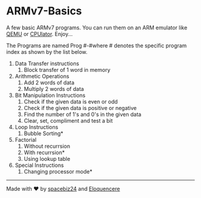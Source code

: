 # ARMv7-Basics

A few basic ARMv7 programs. You can run them on an ARM emulator like [QEMU](https://www.qemu.org/) or [CPUlator](https://cpulator.01xz.net/?sys=arm). Enjoy...

The Programs are named Prog #-#where # denotes the specific program index as shown by the list below.
1. Data Transfer instructions
    1. Block transfer of 1 word in memory
1. Arithmetic Operations
	1. Add 2 words of data
	1. Multiply 2 words of data
1. Bit Manipulation Instructions
	1. Check if the given data is even or odd
	1. Check if the given data is positive or negative
	1. Find the number of 1's and 0's in the given data
	1. Clear, set, compliment and test a bit
1. Loop Instructions
	1. Bubble Sorting*
1. Factorial
	1. Without recurrsion
	1. With recurrsion*
	1. Using lookup table
1. Special Instructions
	1. Changing processor mode*
___
Made with :heart: by [spacebiz24](https://github.com/spacebiz24) and [Eloquencere](https://github.com/Eloquencere)
